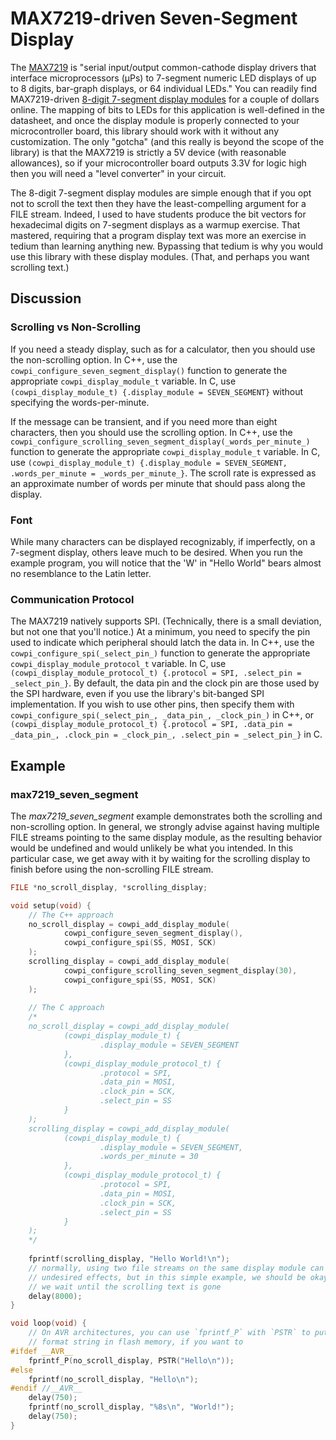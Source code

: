 # MAX7219-driven Seven-Segment Display

The [MAX7219](https://www.analog.com/media/en/technical-documentation/data-sheets/max7219-max7221.pdf) is "serial
input/output common-cathode display drivers that interface microprocessors (µPs) to 7-segment numeric LED displays of up
to 8 digits, bar-graph displays, or 64 individual LEDs."
You can readily find MAX7219-driven
[8-digit 7-segment display modules](https://www.google.com/search?q=max7219+8-digit+7-segment+display) for a couple of
dollars online.
The mapping of bits to LEDs for this application is well-defined in the datasheet, and once the display module is
properly connected to your microcontroller board, this library should work with it without any customization.
The only "gotcha" (and this really is beyond the scope of the library) is that the MAX7219 is strictly a 5V device (with
reasonable allowances), so if your microcontroller board outputs 3.3V for logic high then you will need a "level
converter" in your circuit.

The 8-digit 7-segment display modules are simple enough that if you opt not to scroll the text then they have the
least-compelling argument for a FILE stream.
Indeed, I used to have students produce the bit vectors for hexadecimal digits on 7-segment displays as a warmup
exercise.
That mastered, requiring that a program display text was more an exercise in tedium than learning anything new.
Bypassing that tedium is why you would use this library with these display modules.
(That, and perhaps you want scrolling text.)

## Discussion

### Scrolling vs Non-Scrolling

If you need a steady display, such as for a calculator, then you should use the non-scrolling option.
In C++, use the `cowpi_configure_seven_segment_display()` function to generate the appropriate `cowpi_display_module_t`
variable.
In C, use `(cowpi_display_module_t) {.display_module = SEVEN_SEGMENT}` without specifying the words-per-minute.

If the message can be transient, and if you need more than eight characters, then you should use the scrolling option.
In C++, use the `cowpi_configure_scrolling_seven_segment_display(_words_per_minute_)` function to generate the
appropriate `cowpi_display_module_t` variable.
In C, use `(cowpi_display_module_t) {.display_module = SEVEN_SEGMENT, .words_per_minute = _words_per_minute_}`.
The scroll rate is expressed as an approximate number of words per minute that should pass along the display.

### Font

While many characters can be displayed recognizably, if imperfectly, on a 7-segment display, others leave much to be
desired.
When you run the example program, you will notice that the 'W' in "Hello World" bears almost no resemblance to the Latin
letter.

### Communication Protocol

The MAX7219 natively supports SPI.
(Technically, there is a small deviation, but not one that you'll notice.)
At a minimum, you need to specify the pin used to indicate which peripheral should latch the data in.
In C++, use the `cowpi_configure_spi(_select_pin_)` function to generate the
appropriate `cowpi_display_module_protocol_t`
variable.
In C, use `(cowpi_display_module_protocol_t) {.protocol = SPI, .select_pin = _select_pin_}`.
By default, the data pin and the clock pin are those used by the SPI hardware, even if you use the library's bit-banged
SPI implementation.
If you wish to use other pins, then specify them with `cowpi_configure_spi(_select_pin_, _data_pin_, _clock_pin_)` in
C++, or
`(cowpi_display_module_protocol_t) {.protocol = SPI, .data_pin = _data_pin_, .clock_pin = _clock_pin_, .select_pin = _select_pin_}`
in C.

## Example

### max7219_seven_segment

The *max7219_seven_segment* example demonstrates both the scrolling and non-scrolling option.
In general, we strongly advise against having multiple FILE streams pointing to the same display module, as the
resulting behavior would be undefined and would unlikely be what you intended.
In this particular case, we get away with it by waiting for the scrolling display to finish before using the
non-scrolling FILE stream.

```c++
FILE *no_scroll_display, *scrolling_display;

void setup(void) {
    // The C++ approach
    no_scroll_display = cowpi_add_display_module(
            cowpi_configure_seven_segment_display(),
            cowpi_configure_spi(SS, MOSI, SCK)
    );
    scrolling_display = cowpi_add_display_module(
            cowpi_configure_scrolling_seven_segment_display(30),
            cowpi_configure_spi(SS, MOSI, SCK)
    );
    
    // The C approach
    /*
    no_scroll_display = cowpi_add_display_module(
            (cowpi_display_module_t) {
                    .display_module = SEVEN_SEGMENT
            },
            (cowpi_display_module_protocol_t) {
                    .protocol = SPI,
                    .data_pin = MOSI,
                    .clock_pin = SCK,
                    .select_pin = SS
            }
    );
    scrolling_display = cowpi_add_display_module(
            (cowpi_display_module_t) {
                    .display_module = SEVEN_SEGMENT,
                    .words_per_minute = 30
            },
            (cowpi_display_module_protocol_t) {
                    .protocol = SPI,
                    .data_pin = MOSI,
                    .clock_pin = SCK,
                    .select_pin = SS
            }
    );
    */
    
    fprintf(scrolling_display, "Hello World!\n");
    // normally, using two file streams on the same display module can have
    // undesired effects, but in this simple example, we should be okay if
    // we wait until the scrolling text is gone
    delay(8000);
}

void loop(void) {
    // On AVR architectures, you can use `fprintf_P` with `PSTR` to put the
    // format string in flash memory, if you want to
#ifdef __AVR__
    fprintf_P(no_scroll_display, PSTR("Hello\n"));
#else
    fprintf(no_scroll_display, "Hello\n");
#endif //__AVR__
    delay(750);
    fprintf(no_scroll_display, "%8s\n", "World!");
    delay(750);
}
```
